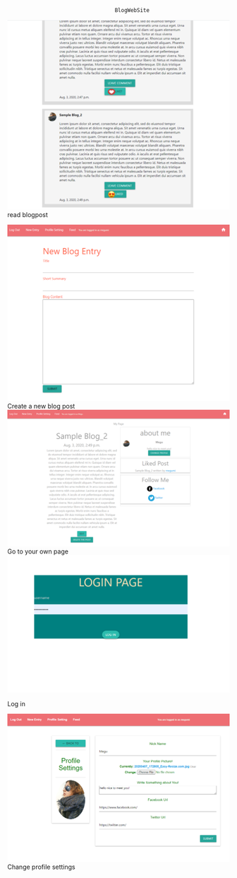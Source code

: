                                       BlogWebSite

![ScreenShot](/screenshots/num1.png)
read blogpost



![ScreenShot](/screenshots/num2.png)
Create a new blog post
![ScreenShot](/screenshots/num5.png)
Go to your own page
![ScreenShot](/screenshots/num3.png)

Log in



![ScreenShot](/screenshots/num4.png)
Change profile settings


